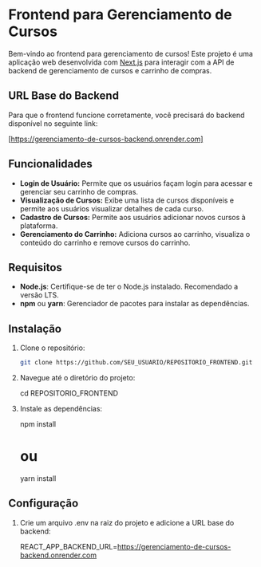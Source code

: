 # Frontend para Gerenciamento de Cursos

Bem-vindo ao frontend para gerenciamento de cursos! Este projeto é uma aplicação web desenvolvida com [Next.js](https://nextjs.org/docs) para interagir com a API de backend de gerenciamento de cursos e carrinho de compras.

## URL Base do Backend

Para que o frontend funcione corretamente, você precisará do backend disponível no seguinte link:

[https://gerenciamento-de-cursos-backend.onrender.com]

## Funcionalidades

- **Login de Usuário:** Permite que os usuários façam login para acessar e gerenciar seu carrinho de compras.
- **Visualização de Cursos:** Exibe uma lista de cursos disponíveis e permite aos usuários visualizar detalhes de cada curso.
- **Cadastro de Cursos:** Permite aos usuários adicionar novos cursos à plataforma.
- **Gerenciamento do Carrinho:** Adiciona cursos ao carrinho, visualiza o conteúdo do carrinho e remove cursos do carrinho.

## Requisitos

- **Node.js**: Certifique-se de ter o Node.js instalado. Recomendado a versão LTS.
- **npm** ou **yarn**: Gerenciador de pacotes para instalar as dependências.

## Instalação

1. Clone o repositório:

   ```bash
   git clone https://github.com/SEU_USUARIO/REPOSITORIO_FRONTEND.git

2. Navegue até o diretório do projeto:
    
    cd REPOSITORIO_FRONTEND


3. Instale as dependências:

    npm install
    # ou
    yarn install


## Configuração 

1. Crie um arquivo .env na raiz do projeto e adicione a URL base do backend:
    
    REACT_APP_BACKEND_URL=https://gerenciamento-de-cursos-backend.onrender.com
